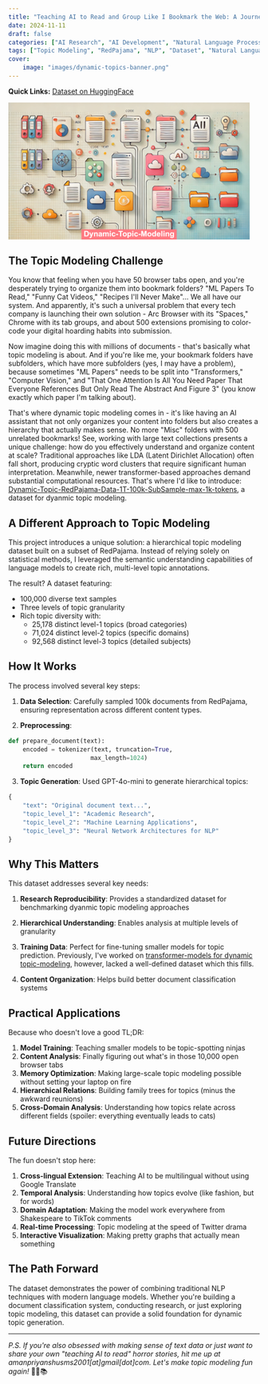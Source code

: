 ```yaml
---
title: "Teaching AI to Read and Group Like I Bookmark the Web: A Journey into Dynamic Topic Modeling"
date: 2024-11-11
draft: false
categories: ["AI Research", "AI Development", "Natural Language Processing", "Dataset Creation"]
tags: ["Topic Modeling", "RedPajama", "NLP", "Dataset", "Natural Language Processing", "OpenAI", "Topic Extraction", "Large Language Models"]
cover:
    image: "images/dynamic-topics-banner.png"
---
```


**Quick Links:**
[Dataset on HuggingFace](https://huggingface.co/datasets/AmanPriyanshu/Dynamic-Topic-RedPajama-Data-1T-100k-SubSample-max-1k-tokens)

<div style="display: flex; justify-content: space-between;">
  <img src="https://raw.githubusercontent.com/AmanPriyanshu/blogs/refs/heads/main/content/posts/2024/Dynamic-Topic-Modeling/images/dynamic-topics-banner.png" alt="Dynamic Topic Modeling" style="width: 96%;"/>
</div>

## The Topic Modeling Challenge

You know that feeling when you have 50 browser tabs open, and you're desperately trying to organize them into bookmark folders? "ML Papers To Read," "Funny Cat Videos," "Recipes I'll Never Make"... We all have our system. And apparently, it's such a universal problem that every tech company is launching their own solution - Arc Browser with its "Spaces," Chrome with its tab groups, and about 500 extensions promising to color-code your digital hoarding habits into submission.

Now imagine doing this with millions of documents - that's basically what topic modeling is about. And if you're like me, your bookmark folders have subfolders, which have more subfolders (yes, I may have a problem), because sometimes "ML Papers" needs to be split into "Transformers," "Computer Vision," and "That One Attention Is All You Need Paper That Everyone References But Only Read The Abstract And Figure 3" (you know exactly which paper I'm talking about).

That's where dynamic topic modeling comes in - it's like having an AI assistant that not only organizes your content into folders but also creates a hierarchy that actually makes sense. No more "Misc" folders with 500 unrelated bookmarks! See, working with large text collections presents a unique challenge: how do you effectively understand and organize content at scale? Traditional approaches like LDA (Latent Dirichlet Allocation) often fall short, producing cryptic word clusters that require significant human interpretation. Meanwhile, newer transformer-based approaches demand substantial computational resources. That's where I'd like to introduce: [Dynamic-Topic-RedPajama-Data-1T-100k-SubSample-max-1k-tokens](https://huggingface.co/datasets/AmanPriyanshu/Dynamic-Topic-RedPajama-Data-1T-100k-SubSample-max-1k-tokens), a dataset for dyanmic topic modeling.

## A Different Approach to Topic Modeling

This project introduces a unique solution: a hierarchical topic modeling dataset built on a subset of RedPajama. Instead of relying solely on statistical methods, I leveraged the semantic understanding capabilities of language models to create rich, multi-level topic annotations.

The result? A dataset featuring:
- 100,000 diverse text samples
- Three levels of topic granularity
- Rich topic diversity with:
  - 25,178 distinct level-1 topics (broad categories)
  - 71,024 distinct level-2 topics (specific domains)
  - 92,568 distinct level-3 topics (detailed subjects)

## How It Works

The process involved several key steps:

1. **Data Selection**: Carefully sampled 100k documents from RedPajama, ensuring representation across different content types.

2. **Preprocessing**:
```python
def prepare_document(text):
    encoded = tokenizer(text, truncation=True, 
                       max_length=1024)
    return encoded
```

3. **Topic Generation**: Used GPT-4o-mini to generate hierarchical topics:
```python
{
    "text": "Original document text...",
    "topic_level_1": "Academic Research",
    "topic_level_2": "Machine Learning Applications",
    "topic_level_3": "Neural Network Architectures for NLP"
}
```

## Why This Matters

This dataset addresses several key needs:

1. **Research Reproducibility**: Provides a standardized dataset for benchmarking dyanmic topic modeling approaches

2. **Hierarchical Understanding**: Enables analysis at multiple levels of granularity

3. **Training Data**: Perfect for fine-tuning smaller models for topic prediction. Previously, I've worked on [transformer-models for dynamic topic-modeling](https://amanpriyanshu.github.io/blogs/posts/2024/contra-topic/), however, lacked a well-defined dataset which this fills.

4. **Content Organization**: Helps build better document classification systems

## Practical Applications

Because who doesn't love a good TL;DR:

1. **Model Training**: Teaching smaller models to be topic-spotting ninjas
2. **Content Analysis**: Finally figuring out what's in those 10,000 open browser tabs
3. **Memory Optimization**: Making large-scale topic modeling possible without setting your laptop on fire
4. **Hierarchical Relations**: Building family trees for topics (minus the awkward reunions)
5. **Cross-Domain Analysis**: Understanding how topics relate across different fields (spoiler: everything eventually leads to cats)

## Future Directions

The fun doesn't stop here:

1. **Cross-lingual Extension**: Teaching AI to be multilingual without using Google Translate
2. **Temporal Analysis**: Understanding how topics evolve (like fashion, but for words)
3. **Domain Adaptation**: Making the model work everywhere from Shakespeare to TikTok comments
4. **Real-time Processing**: Topic modeling at the speed of Twitter drama
5. **Interactive Visualization**: Making pretty graphs that actually mean something

## The Path Forward

The dataset demonstrates the power of combining traditional NLP techniques with modern language models. Whether you're building a document classification system, conducting research, or just exploring topic modeling, this dataset can provide a solid foundation for dynamic topic generation.

---

*P.S. If you're also obsessed with making sense of text data or just want to share your own "teaching AI to read" horror stories, hit me up at amanpriyanshusms2001[at]gmail[dot]com. Let's make topic modeling fun again!* 🚀🤖📚